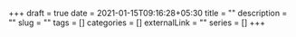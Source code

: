 +++ 
draft = true
date = 2021-01-15T09:16:28+05:30
title = ""
description = ""
slug = "" 
tags = []
categories = []
externalLink = ""
series = []
+++
